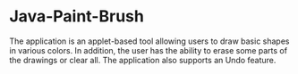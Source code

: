 # Java-Paint-Brush
The application is an applet-based tool allowing users to draw basic shapes in various colors. In addition, the user has the ability to erase some parts of the drawings or clear all. The application also supports an Undo feature.
